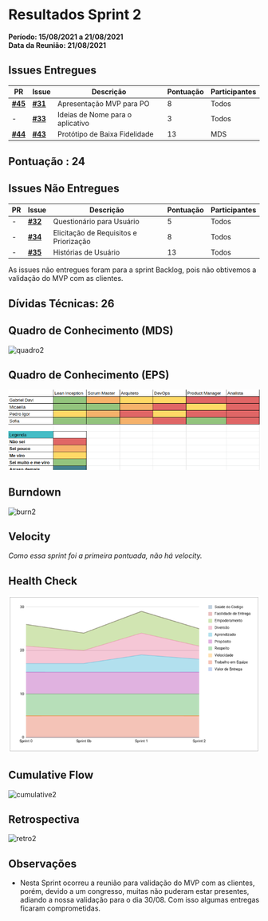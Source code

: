 # Resultados Sprint 2

**Período: 15/08/2021 a 21/08/2021**<br>
**Data da Reunião: 21/08/2021**

## Issues Entregues
| PR | Issue | Descrição | Pontuação | Participantes |
|----|-------|-----------|-----------|---------------|
| [**#45**](https://github.com/fga-eps-mds/2021.1-Linguas-Indigenas-Docs/pull/45) |[**#31**](https://github.com/fga-eps-mds/2021.1-Linguas-Indigenas-Docs/issues/31) | Apresentação MVP para PO | 8 | Todos |
| - |[**#33**](https://github.com/fga-eps-mds/2021.1-Linguas-Indigenas-Docs/issues/33) | Ideias de Nome para o aplicativo | 3 | Todos |
| [**#44**](https://github.com/fga-eps-mds/2021.1-Linguas-Indigenas-Docs/pull/44) |[**#43**](https://github.com/fga-eps-mds/2021.1-Linguas-Indigenas-Docs/issues/43) | Protótipo de Baixa Fidelidade | 13 | MDS |

## Pontuação : 24

## Issues Não Entregues
| PR | Issue | Descrição | Pontuação | Participantes |
|----|-------|-----------|-----------|---------------|
| - |[**#32**](https://github.com/fga-eps-mds/2021.1-Linguas-Indigenas-Docs/issues/32) | Questionário para Usuário | 5 | Todos |
| - |[**#34**](https://github.com/fga-eps-mds/2021.1-Linguas-Indigenas-Docs/issues/34) | Elicitação de Requisitos e Priorização | 8 | Todos |
| - |[**#35**](https://github.com/fga-eps-mds/2021.1-Linguas-Indigenas-Docs/issues/35) | Histórias de Usuário | 13 | Todos |

As issues não entregues foram para a sprint Backlog, pois não obtivemos a validação do MVP com as clientes.

## Dívidas Técnicas: 26

## Quadro de Conhecimento (MDS)
![quadro2](../../img/quadroConhecimento/quadro2.png)

## Quadro de Conhecimento (EPS)
![quadro2](../../img/quadroConhecimento/Equadro2.png)

## Burndown
![burn2](../../img/burndown/burndown2.png)

## Velocity
*Como essa sprint foi a primeira pontuada, não há velocity.*

## Health Check
![health2](../../img/healthCheck/health2.png)

## Cumulative Flow
![cumulative2](../../img/cumulativeFlow/cumulative2.png)

## Retrospectiva

![retro2](../../img/retrospective/retro2.png)


## Observações
- Nesta Sprint ocorreu a reunião para validação do MVP com as clientes, porém, devido a um congresso, muitas não puderam estar presentes, adiando a nossa validação para o dia 30/08. Com isso algumas entregas ficaram comprometidas.